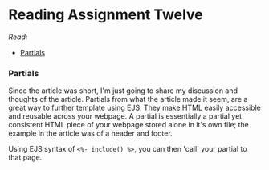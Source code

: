 # Reading Assignment Twelve
*Read:*
- [Partials](https://medium.com/@henslejoseph/ejs-partials-f6f102cb7433)

### Partials 
Since the article was short, I'm just going to share my discussion and thoughts of the article. Partials from what the article made it seem, are a great way to further template using EJS. They make HTML easily accessible and reusable across your webpage. A partial is essentially a partial yet consistent HTML piece of your webpage stored alone in it's own file; the example in the article was of a header and footer. 

Using EJS syntax of `<%- include() %>`, you can then 'call' your partial to that page. 